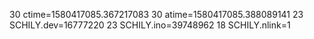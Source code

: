 30 ctime=1580417085.367217083
30 atime=1580417085.388089141
23 SCHILY.dev=16777220
23 SCHILY.ino=39748962
18 SCHILY.nlink=1
